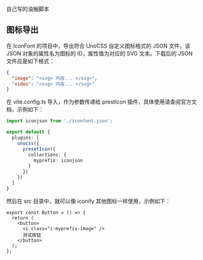 自己写的油猴脚本

## 图标导出

在 IconFont 的项目中，导出符合 UnoCSS 自定义图标格式的 JSON 文件，该 JSON 对象的属性名为图标的 ID，属性值为对应的 SVG 文本。下载后的 JSON 文件应是如下格式：

```json
{
  "image": "<svg> 内容... </svg>",
  "video": "<svg> 内容... </svg>"
}
```

在 vite.config.ts 导入，作为参数传递给 prestIcon 插件，具体使用请查阅官方文档，示例如下：

```ts
import iconjson from './iconfont.json';

export default {
  plugins: [
    unocss({
      presetIcon({
        collections: {
          myprefix: iconjson
        }
      })
    })
  ]
}
```

然后在 src 目录中，就可以像 iconify 其他图标一样使用，示例如下：

```tsx
export const Button = () => {
  return (
    <button>
      <i class="i-myprefix-image" />
      测试按钮
    </button>
  );
};
```
